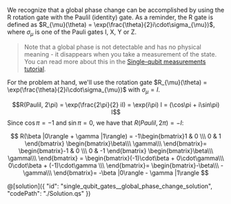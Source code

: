 We recognize that a global phase change can be accomplished by using the R rotation gate with the PauliI (identity) gate.
As a reminder, the R gate is defined as $R_{\mu}(\theta) = \exp(\frac{\theta}{2}i\cdot\sigma_{\mu})$, where $\sigma_{\mu}$ is one of the Pauli gates I, X, Y or Z.

> Note that a global phase is not detectable and has no physical meaning - it disappears when you take a measurement of the state.  
> You can read more about this in the [Single-qubit measurements tutorial](../tutorials/SingleQubitSystemMeasurements/SingleQubitSystemMeasurements.ipynb#Measurements-in-arbitrary-orthogonal-bases).

For the problem at hand, we'll use the rotation gate $R_{\mu}(\theta) = \exp(\frac{\theta}{2}i\cdot\sigma_{\mu})$ with $\sigma_{\mu} = I$.

$$R(PauliI, 2\pi) = \exp(\frac{2\pi}{2} iI) = \exp(i\pi) I = (\cos\pi + i\sin\pi) I$$
Since $\cos\pi = -1$ and $\sin\pi = 0$, we have that $R(PauliI, 2\pi) = -I$:

$$
R(\beta |0\rangle + \gamma |1\rangle) =
 -1\begin{bmatrix}1 & 0 \\\ 0 & 1 \end{bmatrix}
 \begin{bmatrix}\beta\\\ \gamma\\\ \end{bmatrix}=
 \begin{bmatrix}-1 & 0 \\\ 0 & -1 \end{bmatrix}
 \begin{bmatrix}\beta\\\ \gamma\\\ \end{bmatrix} =
 \begin{bmatrix}(-1)\cdot\beta + 0\cdot\gamma\\\ 0\cdot\beta +  (-1)\cdot\gamma \\\ \end{bmatrix}=
\begin{bmatrix}-\beta\\\ -\gamma\\\ \end{bmatrix}=
-\beta |0\rangle - \gamma |1\rangle
$$

@[solution]({
"id": "single_qubit_gates__global_phase_change_solution",
"codePath": "./Solution.qs"
})
